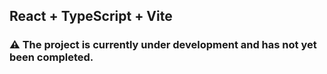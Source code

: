 ## React + TypeScript + Vite

### :warning: The project is currently under development and has not yet been completed.
